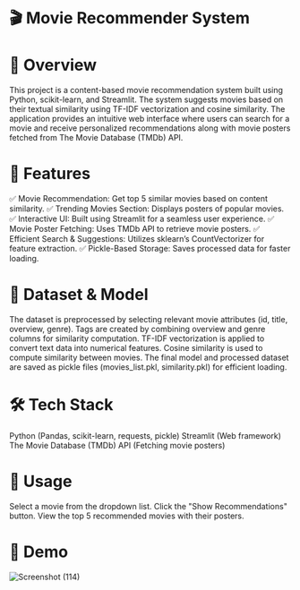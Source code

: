 # 🎬 Movie Recommender System
# 📌 Overview
This project is a content-based movie recommendation system built using Python, scikit-learn, and Streamlit. The system suggests movies based on their textual similarity using TF-IDF vectorization and cosine similarity. The application provides an intuitive web interface where users can search for a movie and receive personalized recommendations along with movie posters fetched from The Movie Database (TMDb) API.

# 🚀 Features
✅ Movie Recommendation: Get top 5 similar movies based on content similarity.
✅ Trending Movies Section: Displays posters of popular movies.
✅ Interactive UI: Built using Streamlit for a seamless user experience.
✅ Movie Poster Fetching: Uses TMDb API to retrieve movie posters.
✅ Efficient Search & Suggestions: Utilizes sklearn’s CountVectorizer for feature extraction.
✅ Pickle-Based Storage: Saves processed data for faster loading.

# 📂 Dataset & Model
The dataset is preprocessed by selecting relevant movie attributes (id, title, overview, genre).
Tags are created by combining overview and genre columns for similarity computation.
TF-IDF vectorization is applied to convert text data into numerical features.
Cosine similarity is used to compute similarity between movies.
The final model and processed dataset are saved as pickle files (movies_list.pkl, similarity.pkl) for efficient loading.

# 🛠️ Tech Stack
Python (Pandas, scikit-learn, requests, pickle)
Streamlit (Web framework)
The Movie Database (TMDb) API (Fetching movie posters)

# 🎥 Usage
Select a movie from the dropdown list.
Click the "Show Recommendations" button.
View the top 5 recommended movies with their posters.

# 📸 Demo
![Screenshot (114)](https://github.com/user-attachments/assets/0262546f-3344-4182-84f9-60a65ae4cd72)
